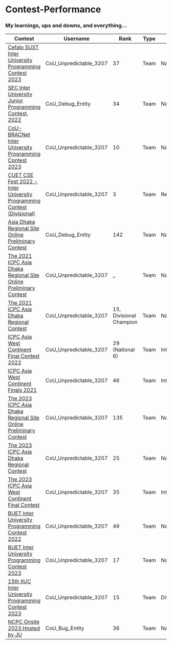 # Contest-Performance

### My learnings, ups and downs, and everything...

| Contest | Username | Rank | Type | Scope
| -- | -------- | ----------- | ---- | ---- |
| [Cefalo SUST Inter University Programming Contest 2023](https://toph.co/c/sust-inter-university-2023/standings) | CoU_Unpredictable_3207 | 37 | Team | National |
| [SEC Inter University Junior Programming Contest, 2022](https://toph.co/c/sec-inter-university-junior-2022/standings)| CoU_Debug_Entity | 34 | Team | National |
| [CoU-BRACNet Inter University Programming Contest 2023](https://toph.co/c/cou-bracnet-inter-university-2023/standings) | CoU_Unpredictable_3207 | 10 | Team | National |
| [CUET CSE Fest 2022 - Inter University Programming Contest (Divisional)](https://toph.co/c/cuet-cse-fest-2022-inter-university-divisional/standings) | CoU_Unpredictable_3207 | 3 | Team | Regional |
| [Asia Dhaka Regional Site Online Preliminary Contest](https://icpc.global/ICPCID/RNWOM13Q1C15) | CoU_Debug_Entity | 142 | Team | National |
| [The 2021 ICPC Asia Dhaka Regional Site Online Preliminary Contest](https://icpc.global/ICPCID/RNWOM13Q1C15) | CoU_Unpredictable_3207 | _ | Team | National | 
| [The 2021 ICPC Asia Dhaka Regional Contest](https://icpc.global/ICPCID/RNWOM13Q1C15) | CoU_Unpredictable_3207 | 15, Divisional Champion | Team | National |
| [ICPC Asia West Continent Final Contest 2022](https://icpc.codedrills.io/contests/icpc-asia-west-continent-final-contest-2022/scoreboard) | CoU_Unpredictable_3207 | 29 (National 6) | Team | International |
| [ICPC Asia West Continent Finals 2021](https://codedrills.io/contests/icpc-asia-west-continent-finals-2021/scoreboard) | CoU_Unpredictable_3207 | 46 | Team | International |
| [The 2023 ICPC Asia Dhaka Regional Site Online Preliminary Contest](https://icpc.global/ICPCID/RNWOM13Q1C15) | CoU_Unpredictable_3207 | 135 | Team | National |
| [The 2023 ICPC Asia Dhaka Regional Contest](https://icpc.global/ICPCID/RNWOM13Q1C15) | CoU_Unpredictable_3207 | 25 | Team | National |
| [The 2023 ICPC Asia West Continent Final Contest](https://icpc.global/ICPCID/RNWOM13Q1C15) | CoU_Unpredictable_3207 | 35 | Team | International |
| [BUET Inter University Programming Contest 2022](https://toph.co/c/buet-inter-university-2022/standings) | CoU_Unpredictable_3207 |  49 | Team | National |
| [BUET Inter University Programming Contest 2023](https://toph.co/c/buet-inter-university-2023/standings) | CoU_Unpredictable_3207 | 17 | Team | National |
| [15th IIUC Inter University Programming Contest 2023](https://toph.co/c/15th-iiuc-inter-university-2023/standings) | CoU_Unpredictable_3207 | 15 | Team | Divisional |
| [NCPC Onsite 2023 Hosted by JU](https://bapsoj.org/contests/ncpc-onsite-2023-hosted-by-ju/standings) | CoU_Bug_Entity | 36 | Team | National |


